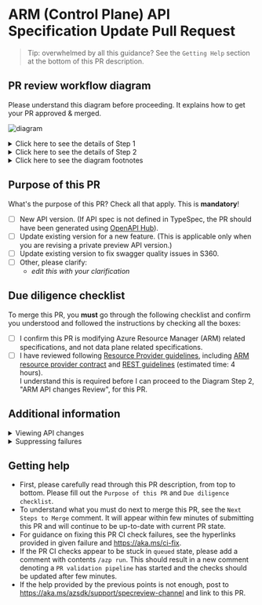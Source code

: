 # ARM (Control Plane) API Specification Update Pull Request 

> Tip: overwhelmed by all this guidance? See the `Getting Help` section at the bottom of this PR description.

## PR review workflow diagram

Please understand this diagram before proceeding. It explains how to get your PR approved & merged.

![diagram](https://github.com/Azure/azure-rest-api-specs/assets/20296335/35140fb9-639e-4e44-ac4b-38b1a20dddf9)

<details>
<summary> Click here to see the details of Step 1 </summary>

### Breaking changes review (Diagram Step 1)

If the automation determines you have breaking changes, i.e. Step 1 from the diagram applies to you,
  you must follow the [breaking changes process].  
  **IMPORTANT** This applies even if:
- The tool fails while it shouldn't, e.g. due to runtime exception, or incorrect detection of breaking changes.
- You believe there is no need for you to request breaking change approval, for any reason. 
    Such claims must be reviewed, and the process is the same.

</details>

<details> 
<summary> Click here to see the details of Step 2 </summary>

### ARM API changes review (Diagram Step 2)

- If this PR is in purview of ARM review then automation will add the `ARMReview` label.
- If you want to force ARM review, add the label yourself.
- Proceed according to the diagram at the top of this comment.

</details>

<details>
<summary> Click here to see the diagram footnotes</summary>

### Diagram footnotes

[1] [ARM review queue] (for **merge** queues, see [2])  
The PRs are processed by time opened, ascending. Your PR may show up on 2nd or later page. 
If you addressed Step 1 from the diagram and your PR is not showing up in the queue, ensure the label `ARMChangesRequested` 
is removed from your PR. This should cause the label `WaitForARMFeedback` to be added.
[2] [public repo merge queue], [private repo merge queue] (for **ARM review** queue, [1])

If you need further help with anything, see `Getting help` section below.

</details>

## Purpose of this PR

What's the purpose of this PR? Check all that apply. This is **mandatory**!

  - [ ] New API version. (If API spec is not defined in TypeSpec, the PR should have been generated using [OpenAPI Hub](https://aka.ms/openapihub)).
  - [ ] Update existing version for a new feature. (This is applicable only when you are revising a private preview API version.)
  - [ ] Update existing version to fix swagger quality issues in S360.
  - [ ] Other, please clarify:
    - _edit this with your clarification_

## Due diligence checklist

To merge this PR, you **must** go through the following checklist and confirm you understood 
and followed the instructions by checking all the boxes:

- [ ] I confirm this PR is modifying Azure Resource Manager (ARM) related specifications, and not data plane related specifications.
- [ ] I have reviewed following [Resource Provider guidelines](https://aka.ms/rpguidelines), including
  [ARM resource provider contract](https://github.com/Azure/azure-resource-manager-rpc) and
  [REST guidelines](https://github.com/microsoft/api-guidelines/blob/vNext/azure/Guidelines.md) (estimated time: 4 hours).  
  I understand this is required before I can proceed to the Diagram Step 2, "ARM API changes Review", for this PR.

## Additional information

<details>
<summary> Viewing API changes</summary>

For convenient view of the API changes made by this PR, refer to the URLs provided in the table 
in the `Generated ApiView` comment added to this PR. You can use ApiView to show API versions diff. 

</details>
<details>
<summary>Suppressing failures</summary>

If one or multiple validation error/warning suppression(s) is detected in your PR, please follow the 
[Swagger-Suppression-Process](https://aka.ms/azsdk/pr-suppressions) 
to get approval.

</details>

## Getting help

- First, please carefully read through this PR description, from top to bottom. Please fill out the `Purpose of this PR` and `Due diligence checklist`.
- To understand what you must do next to merge this PR, see the `Next Steps to Merge` comment. It will appear within few minutes of submitting this PR and will continue to be up-to-date with current PR state.
- For guidance on fixing this PR CI check failures, see the hyperlinks provided in given failure 
  and https://aka.ms/ci-fix.
- If the PR CI checks appear to be stuck in `queued` state, please add a comment with contents `/azp run`.
  This should result in a new comment denoting a `PR validation pipeline` has started and the checks should be updated after few minutes.
- If the help provided by the previous points is not enough, post to https://aka.ms/azsdk/support/specreview-channel and link to this PR.

[ARM review queue]: https://github.com/search?q=org%3AAzure+is%3Apr+is%3Aopen+label%3AWaitForARMFeedback+-label%3AIDCDevDiv++draft%3Afalse+sort%3Acreated-asc+&type=pullrequests
[public repo merge queue]: https://github.com/Azure/azure-rest-api-specs/pulls?q=is%3Aopen+is%3Apr+label%3AMergeRequested+draft%3Afalse+sort%3Acreated-asc
[private repo merge queue]: https://github.com/Azure/azure-rest-api-specs-pr/pulls?q=is%3Aopen+is%3Apr+label%3AMergeRequested+-label%3AApproved-OkToMerge+draft%3Afalse+sort%3Acreated-asc
[breaking changes process]: https://eng.ms/docs/cloud-ai-platform/azure-core/azure-core-pm-and-design/trusted-platform-pm-karimb/service-lifecycle-and-actions-team/service-lifecycle-actions-team/apex/media/launchingproductbreakingchanges#breaking-change-process-1

